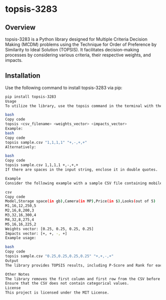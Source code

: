 # topsis-3283

## Overview

topsis-3283 is a Python library designed for Multiple Criteria Decision Making (MCDM) problems using the Technique for Order of Preference by Similarity to Ideal Solution (TOPSIS). It facilitates decision-making processes by considering various criteria, their respective weights, and impacts.

## Installation

Use the following command to install topsis-3283 via pip:

```bash
pip install topsis-3283
Usage
To utilize the library, use the topsis command in the terminal with the following arguments:

bash
Copy code
topsis <csv_filename> <weights_vector> <impacts_vector>
Example:
bash
Copy code
topsis sample.csv "1,1,1,1" "+,-,+,+"
Alternatively:

bash
Copy code
topsis sample.csv 1,1,1,1 +,-,+,+
If there are spaces in the input string, enclose it in double quotes.

Example
Consider the following example with a sample CSV file containing mobile handset data:

csv
Copy code
Model,Storage space(in gb),Camera(in MP),Price(in $),Looks(out of 5)
M1,16,12,250,5
M2,16,8,200,3
M3,32,16,300,4
M4,32,8,275,4
M5,16,16,225,2
Weights vector: [0.25, 0.25, 0.25, 0.25]
Impacts vector: [+, +, -, +]
Example usage:

bash
Copy code
topsis sample.csv "0.25,0.25,0.25,0.25" "+,+,-,+"
Output
The library provides TOPSIS results, including P-Score and Rank for each item.

Other Notes
The library removes the first column and first row from the CSV before processing to eliminate indices and headers.
Ensure that the CSV does not contain categorical values.
License
This project is licensed under the MIT License.